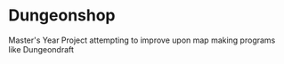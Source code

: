 # Dungeonshop
Master's Year Project attempting to improve upon map making programs like Dungeondraft
